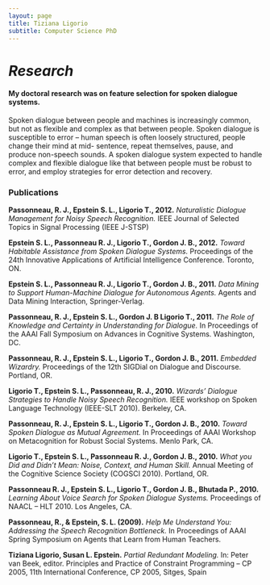 ```yaml
---
layout: page
title: Tiziana Ligorio
subtitle: Computer Science PhD
---
```

# *Research*

#### My doctoral research was on feature selection for spoken dialogue systems.  
Spoken dialogue between people and machines is increasingly common, but not as flexible and complex as that between people. Spoken dialogue is susceptible to error – human speech is often loosely structured, people change their mind at mid- sentence, repeat themselves, pause, and produce non-speech sounds. A spoken dialogue system expected to handle complex and flexible dialogue like that between people must be robust to error, and employ strategies for error detection and recovery.

### Publications
 

**Passonneau, R. J., Epstein S. L., Ligorio T., 2012.** *Naturalistic Dialogue Management for Noisy Speech Recognition.* IEEE Journal of Selected Topics in Signal Processing (IEEE J-STSP)

**Epstein S. L., Passonneau R. J., Ligorio T., Gordon J. B., 2012.** *Toward Habitable Assistance from Spoken Dialogue Systems.* Proceedings of the 24th Innovative Applications of Artificial Intelligence Conference. Toronto, ON.

**Epstein S. L., Passonneau R. J., Ligorio T., Gordon J. B., 2011.** *Data Mining to Support Human-Machine Dialogue for Autonomous Agents.* Agents and Data Mining Interaction, Springer-Verlag.

**Passonneau, R. J., Epstein S. L., Gordon J. B Ligorio T., 2011.** *The Role of Knowledge and Certainty in Understanding for Dialogue.* In Proceedings of the AAAI Fall Symposium on Advances in Cognitive Systems. Washington, DC.

**Passonneau, R. J., Epstein S. L., Ligorio T., Gordon J. B., 2011.** *Embedded Wizardry.* Proceedings of the 12th SIGDial on Dialogue and Discourse. Portland, OR.

**Ligorio T., Epstein S. L., Passonneau, R. J., 2010.** *Wizards’ Dialogue Strategies to Handle Noisy Speech Recognition.* IEEE workshop on Spoken Language Technology (IEEE-SLT 2010). Berkeley, CA.

**Passonneau, R. J., Epstein S. L., Ligorio T., Gordon J. B., 2010.** *Toward Spoken Dialogue as Mutual Agreement.* In Proceedings of AAAI Workshop on Metacognition for Robust Social Systems. Menlo Park, CA.

**Ligorio T., Epstein S. L., Passonneau R. J., Gordon J. B., 2010.** *What you Did and Didn’t Mean: Noise, Context, and Human Skill.* Annual Meeting of the Cognitive Science Society (COGSCI 2010). Portland, OR.

**Passonneau R. J., Epstein S. L., Ligorio T., Gordon J. B., Bhutada P., 2010.** *Learning About Voice Search for Spoken Dialogue Systems.* Proceedings of NAACL – HLT 2010. Los Angeles, CA.

**Passonneau, R., & Epstein, S. L. (2009).** *Help Me Understand You: Addressing the Speech Recognition Bottleneck.* In Proceedings of AAAI Spring Symposium on Agents that Learn from Human Teachers.

**Tiziana Ligorio, Susan L. Epstein.** *Partial Redundant Modeling.* In: Peter van Beek, editor. Principles and Practice of Constraint Programming – CP 2005, 11th International Conference, CP 2005, Sitges, Spain

